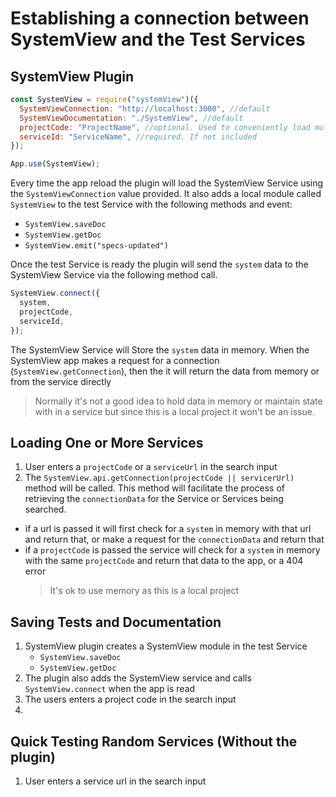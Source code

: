 # Establishing a connection between SystemView and the Test Services

## SystemView Plugin

```javascript
const SystemView = require("systemView")({
  SystemViewConnection: "http://localhost:3000", //default
  SystemViewDocumentation: "./SystemView", //default
  projectCode: "ProjectName", //optional. Used to conveniently load multiple services as one project
  serviceId: "ServiceName", //required. If not included
});

App.use(SystemView);
```

Every time the app reload the plugin will load the SystemView Service using the `SystemViewConnection` value provided. It also adds a local module called `SystemView` to the test Service with the following methods and event:

- `SystemView.saveDoc`
- `SystemView.getDoc`
- `SystemView.emit("specs-updated")`

Once the test Service is ready the plugin will send the `system` data to the SystemView Service via the following method call.

```javascript
SystemView.connect({
  system,
  projectCode,
  serviceId,
});
```

The SystemView Service will Store the `system` data in memory. When the SystemView app makes a request for a connection (`SystemView.getConnection`), then the it will return the data from memory or from the service directly

> Normally it's not a good idea to hold data in memory or maintain state with in a service but since this is a local project it won't be an issue.

## Loading One or More Services

1. User enters a `projectCode` or a `serviceUrl` in the search input
2. The `SystemView.api.getConnection(projectCode || servicerUrl)` method will be called. This method will facilitate the process of retrieving the `connectionData` for the Service or Services being searched.

- if a url is passed it will first check for a `system` in memory with that url and return that, or make a request for the `connectionData` and return that
- if a `projectCode` is passed the service will check for a `system` in memory with the same `projectCode` and return that data to the app, or a 404 error
  > It's ok to use memory as this is a local project

## Saving Tests and Documentation

1. SystemView plugin creates a SystemView module in the test Service
   - `SystemView.saveDoc`
   - `SystemView.getDoc`
2. The plugin also adds the SystemView service and calls `SystemView.connect` when the app is read
3. The users enters a project code in the search input
4.

## Quick Testing Random Services (Without the plugin)

1. User enters a service url in the search input
